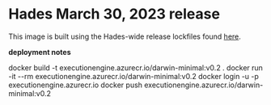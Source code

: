 # Hades March 30, 2023 release

This image is built using the Hades-wide release lockfiles found [here](https://github.com/OHDSI/Hades/blob/69f0db8a49d3c90ce297059de6cb0e9381130ff3/hadesWideReleases/2023Mar30/renv.lock#L1).


**deployment notes**

docker build -t executionengine.azurecr.io/darwin-minimal:v0.2 .
docker run -it --rm executionengine.azurecr.io/darwin-minimal:v0.2
docker login -u <user> -p <password> executionengine.azurecr.io
docker push executionengine.azurecr.io/darwin-minimal:v0.2
